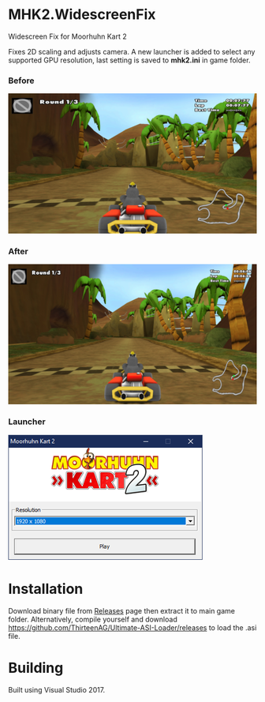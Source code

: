 # MHK2.WidescreenFix

Widescreen Fix for Moorhuhn Kart 2

Fixes 2D scaling and adjusts camera. 
A new launcher is added to select any supported GPU resolution, last setting is saved to **mhk2.ini** in game folder.

### Before
![](img\before.jpg)
### After
![](img\after.jpg)


### Launcher
![](img\launcher.png)


# Installation
Download binary file from [Releases](https://github.com/ermaccer/MHK2.WidescreenFix/releases) page then extract it to main game folder.
Alternatively, compile yourself and download https://github.com/ThirteenAG/Ultimate-ASI-Loader/releases
to load the .asi file.

# Building
Built using Visual Studio 2017.